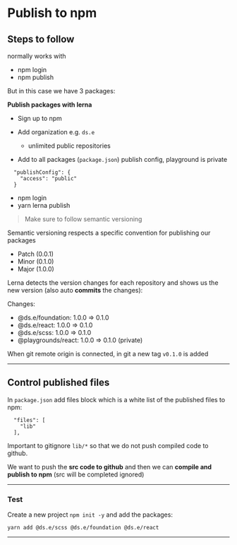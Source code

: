 # Publish to npm

## Steps to follow

normally works with

- npm login
- npm publish

But in this case we have 3 packages:

**Publish packages with lerna**

- Sign up to npm
- Add organization e.g. `ds.e`

  - unlimited public repositories

- Add to all packages (`package.json`) publish config, playground is private

```
  "publishConfig": {
    "access": "public"
  }
```

- npm login
- yarn lerna publish

> Make sure to follow semantic versioning

Semantic versioning respects a specific convention for publishing our packages

- Patch (0.0.1)
- Minor (0.1.0)
- Major (1.0.0)

Lerna detects the version changes for each repository and shows us the new version (also auto **commits** the changes):

Changes:

- @ds.e/foundation: 1.0.0 => 0.1.0
- @ds.e/react: 1.0.0 => 0.1.0
- @ds.e/scss: 1.0.0 => 0.1.0
- @playgrounds/react: 1.0.0 => 0.1.0 (private)

When git remote origin is connected, in git a new tag `v0.1.0` is added

---

## Control published files

In `package.json` add files block which is a white list of the published files to npm:

```
  "files": [
    "lib"
  ],
```

Important to gitignore `lib/*` so that we do not push compiled code to github.

We want to push the **src code to github** and then we can **compile and publish to npm** (src will be completed ignored)

---

### Test

Create a new project `npm init -y` and add the packages:

```
yarn add @ds.e/scss @ds.e/foundation @ds.e/react
```

---
